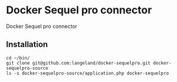 # Docker Sequel pro connector
Docker Sequel pro connector

## Installation

```
cd ~/bin/
git clone git@github.com:langeland/docker-sequelpro.git docker-sequelpro-source
ls -s docker-sequelpro-source/application.php docker-sequelpro
```
